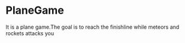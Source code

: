 # PlaneGame
It is a plane game.The goal is to reach the finishline while meteors and rockets attacks you
